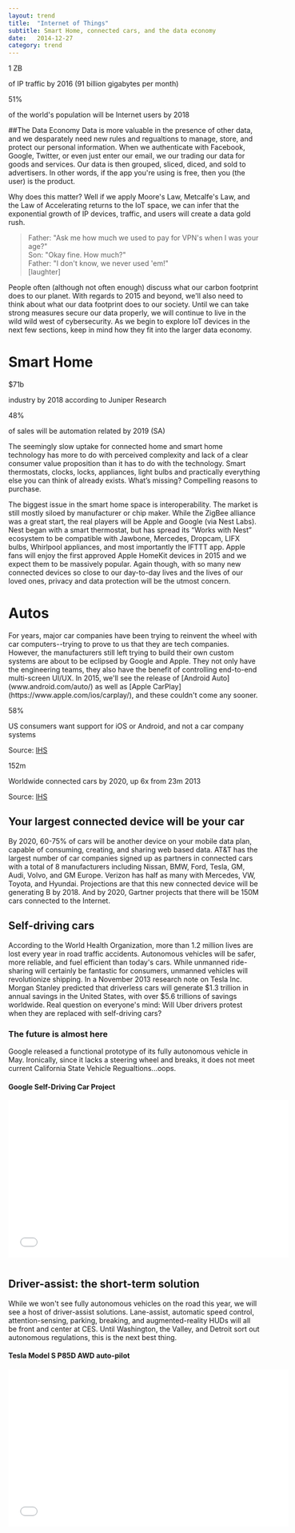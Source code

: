 ```yaml
---
layout: trend
title:  "Internet of Things"
subtitle: Smart Home, connected cars, and the data economy
date:   2014-12-27
category: trend
---
```


<!-- ##The Zettabyte (ZB) era
####More tubes ;-) -->
<!-- 
- By 2018, there will be nearly four billion global Internet users (more than 51 percent of the world's population), up from 2.5 billion in 2013
- Annual global IP traffic will pass the zettabyte (1000 exabytes) threshold by the end of 2016, and will reach 1.6 zettabytes per year by 2018. In 2016, global IP traffic will reach 1.1 zettabytes per year or 91.3 exabytes (one billion gigabytes) per month, and by 2018, global IP traffic will reach 1.6 zettabytes per year or 131.9exabytes per month.
- Global IP traffic has increased 5x over the past 5 years, and will increase threefold over 3x 5years. Overall, IP traffic will grow at a compound annual growth rate (CAGR) of 21 percent from 2013 to 2018.
- 2 internet devices per capita by 2018
- Broadband speeds will nearly triple by 2018. By 2018, global fixed broadband speeds will reach 42 Mbps, upfrom 16 Mbps in 2013.
 -->
<div class="grid">
	<div class="col-1-2-xs">
        <div class="stat">
            <p class="stat-num">1 ZB</p>
            <p class="stat-text">of IP traffic by 2016 (91 billion gigabytes per month)</p>
            <!-- <div class="source pull-right">Source: <a href="http://www.autonews.com/article/20140110/OEM06/301109910/the-race-to-market-the-connected-car">Cisco VNI</a></div> -->
        </div>
	</div>
	<div class="col-1-2-xs">
        <div class="stat">
            <p class="stat-num">51%</p>
            <p class="stat-text">of the world's population will be Internet users by 2018 </p>
            <!-- <div class="source pull-right">Source: <a href="http://www.autonews.com/article/20140110/OEM06/301109910/the-race-to-market-the-connected-car">Cisco VNI</a></div> -->
        </div>
	</div>
</div>



##The Data Economy
Data is more valuable in the presence of other data, and we desparately need new rules and regualtions to manage, store, and protect our personal information. When we authenticate with Facebook, Google, Twitter, or even just enter our email, we our trading our data for goods and services. Our data is then grouped, sliced, diced, and sold to advertisers. In other words, if the app you're using is free, then you (the user) is the product.

Why does this matter? Well if we apply Moore's Law, Metcalfe's Law, and the Law of Accelerating returns to the IoT space, we can infer that the exponential growth of IP devices, traffic, and users will create a data gold rush. 

 >Father: "Ask me how much we used to pay for VPN's when I was your age?"   
 >Son: "Okay fine. How much?"   
 >Father: "I don't know, we never used 'em!"   
 [laughter]

People often (although not often enough) discuss what our carbon footprint does to our planet. With regards to 2015 and beyond, we'll also need to think about what our data footprint does to our society. Until we can take strong measures secure our data properly, we will continue to live in the wild wild west of cybersecurity. As we begin to explore IoT devices in the next few sections, keep in mind how they fit into the larger data economy. 

</div>
<div class="jumbo-inner jumbo--smart">
	<div class="container container-wide">
		<div class="jumbo-text vcenter">
			<h1 class="hero">Smart Home</h1>
		</div>
	</div>
</div>
<div class="container container-wide">
<div class="grid">
    <div class="col-1-2-xs">
        <div class="stat">
            <p class="stat-num">$71b</p>
            <p class="stat-text">industry by 2018 according to Juniper Research</p>
            <!-- <div class="source pull-right">Source: <a href="http://www.autonews.com/article/20140110/OEM06/301109910/the-race-to-market-the-connected-car">Cisco VNI</a></div> -->
        </div>
    </div>
    <div class="col-1-2-xs">
        <div class="stat">
            <p class="stat-num">48%</p>
            <p class="stat-text">of sales will be automation related by 2019 (SA)</p>
            <!-- <div class="source pull-right">Source: <a href="http://www.autonews.com/article/20140110/OEM06/301109910/the-race-to-market-the-connected-car">Cisco VNI</a></div> -->
        </div>
    </div>
</div>
<p>The seemingly slow uptake for connected home and smart home technology has more to do with perceived complexity and lack of a clear consumer value proposition than it has to do with the technology. Smart thermostats, clocks, locks, appliances, light bulbs and practically everything else you can think of already exists. What’s missing? Compelling reasons to purchase.</p>

<p>The biggest issue in the smart home space is interoperability. The market is still mostly siloed by manufacturer or chip maker. While the ZigBee alliance was a great start, the real players will be Apple and Google (via Nest Labs). Nest began with a smart thermostat, but has spread its “Works with Nest” ecosystem to be compatible with Jawbone, Mercedes, Dropcam, LIFX bulbs, Whirlpool appliances, and most importantly the IFTTT app. Apple fans will enjoy the first approved Apple HomeKit devices in 2015 and we expect them to be massively popular. Again though, with so many new connected devices so close to our day-to-day lives and the lives of our loved ones, privacy and data protection will be the utmost concern.</p>
</div>
<div class="jumbo-inner jumbo--autos">
	<div class="container container-wide">
		<div class="jumbo-text vcenter">
			<h1 class="hero">Autos</h1>
		</div>
	</div>
</div>
<div class="container container-wide">
<p>For years, major car companies have been trying to reinvent the wheel with car computers--trying to prove to us that they are tech companies. However, the manufacturers still left trying to build their own custom systems are about to be eclipsed by Google and Apple. They not only have the engineering teams, they also have the benefit of controlling end-to-end multi-screen UI/UX. In 2015, we'll see the release of [Android Auto](www.android.com/auto/) as well as [Apple CarPlay](https://www.apple.com/ios/carplay/), and these couldn't come any sooner.</p>
<div class="grid">
	<div class="col-1-2-xs">
        <div class="stat">
            <p class="stat-num">58%</p>
            <p class="stat-text">US consumers want support for iOS or Android, and not a car company systems</p>
            <div class="source pull-right">Source: <a href="http://www.autonews.com/article/20140110/OEM06/301109910/the-race-to-market-the-connected-car">IHS</a></div>
        </div>
	</div>
	<div class="col-1-2-xs">
        <div class="stat">
            <p class="stat-num">152m</p>
            <p class="stat-text">Worldwide connected cars by 2020, up 6x from 23m 2013</p>
            <div class="source pull-right">Source: <a href="http://www.autonews.com/article/20140110/OEM06/301109910/the-race-to-market-the-connected-car">IHS</a></div>
        </div>
	</div>
</div>
<h2>Your largest connected device will be your car</h2>
<p>By 2020, 60-75% of cars will be another device on your mobile data plan, capable of consuming, creating, and sharing web based data.  AT&T has the largest number of car companies signed up as partners in connected cars with a total of 8 manufacturers including Nissan, BMW, Ford, Tesla, GM, Audi, Volvo, and GM Europe.  Verizon has half as many with Mercedes, VW, Toyota, and Hyundai.  Projections are that this new connected device will be generating B by 2018.  And by 2020, Gartner projects that there will be 150M cars connected to the Internet.</p>

<h2>Self-driving cars</h2>
<p>According to the World Health Organization, more than 1.2 million lives are lost every year in road traffic accidents. Autonomous vehicles will be safer, more reliable, and fuel efficient than today's cars. While unmanned ride-sharing will certainly be fantastic for consumers, unmanned vehicles will revolutionize shipping. In a November 2013 research note on Tesla Inc. Morgan Stanley predicted that driverless cars will generate $1.3 trillion in annual savings in the United States, with over $5.6 trillions of savings worldwide. Real question on everyone's mind: Will Uber drivers protest when they are replaced with self-driving cars? </p>

<h3>The future is almost here</h3>
<p>Google released a functional prototype of its fully autonomous vehicle in May. Ironically, since it lacks a steering wheel and breaks, it does not meet current California State Vehicle Regualtions...oops. 
</p>

<h4>Google Self-Driving Car Project</h4>
<div class="embed-responsive embed-responsive-16by9" style="margin:0 0 40px 0;">
<iframe class="embed-resposive-item" width="560" height="315" src="//www.youtube.com/embed/CqSDWoAhvLU" frameborder="0" allowfullscreen></iframe>
</div>

<h2>Driver-assist: the short-term solution</h2>
<p>While we won't see fully autonomous vehicles on the road this year, we will see a host of driver-assist solutions. Lane-assist, automatic speed control, attention-sensing, parking, breaking, and augmented-reality HUDs will all be front and center at CES. Until Washington, the Valley, and Detroit sort out autonomous regulations, this is the next best thing.</p>

<h4>Tesla Model S P85D AWD auto-pilot</h4>
<div class="embed-responsive embed-responsive-16by9" style="margin:0 0 80px 0;">
<iframe class="embed-resposive-item" width="560" height="315" src="//www.youtube.com/embed/7quu551ehc0" frameborder="0" allowfullscreen></iframe>
</div>



